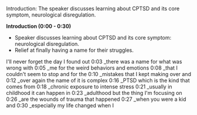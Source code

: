 Introduction: The speaker discusses learning about CPTSD and its core symptom, neurological disregulation.

**Introduction (0:00 - 0:30)**

- Speaker discusses learning about CPTSD and its core symptom: neurological disregulation.
- Relief at finally having a name for their struggles.

I'll never forget the day I found out
 0:03 _there was a name for what was wrong with
 0:05 _me for the weird behaviors and emotions
 0:08 _that I couldn't seem to stop and for the
 0:10 _mistakes that I kept making over and
 0:12 _over again the name of it is complex
 0:16 _PTSD which is the kind that comes from
 0:18 _chronic exposure to intense stress
 0:21 _usually in childhood it can happen in
 0:23 _adulthood but the thing I'm focusing on
 0:26 _are the wounds of trauma that happened
 0:27 _when you were a kid and
 0:30 _especially my life changed when I